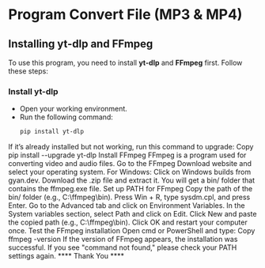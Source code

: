 # Program Convert File (MP3 & MP4)

## **Installing yt-dlp and FFmpeg**

To use this program, you need to install **yt-dlp** and **FFmpeg** first. Follow these steps:

### **Install yt-dlp**
- Open your working environment.
- Run the following command:
  ```bash
  pip install yt-dlp
If it’s already installed but not working, run this command to upgrade:
Copy
pip install --upgrade yt-dlp
Install FFmpeg
FFmpeg is a program used for converting video and audio files.
Go to the FFmpeg Download website and select your operating system.
For Windows:
Click on Windows builds from gyan.dev.
Download the .zip file and extract it.
You will get a bin/ folder that contains the ffmpeg.exe file.
Set up PATH for FFmpeg
Copy the path of the bin/ folder (e.g., C:\ffmpeg\bin).
Press Win + R, type sysdm.cpl, and press Enter.
Go to the Advanced tab and click on Environment Variables.
In the System variables section, select Path and click on Edit.
Click New and paste the copied path (e.g., C:\ffmpeg\bin).
Click OK and restart your computer once.
Test the FFmpeg installation
Open cmd or PowerShell and type:
Copy
ffmpeg -version
If the version of FFmpeg appears, the installation was successful.
If you see "command not found," please check your PATH settings again.
**** Thank You ****
